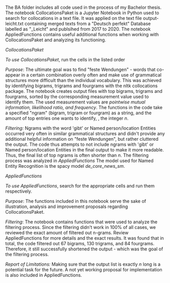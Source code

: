 </p> The BA folder includes all code used in the process of my Bachelor thesis. 
The notebook CollocationsPaket is a Jupyter Notebook in Python used to search for collocations in a text file. It was applied on the text file output-leicht.txt containing merged texts from a "Deutsch perfekt" Database labelled as "_Leicht" and publsihed from 2017 to 2020. The notebook AppliedFunctions contains useful additional functions when working with CollocationsPaket and analyzing its functioning. </p> 
</p> <i>CollocationsPaket</i></p>
<i> To use CollocationsPaket</i>, run the cells in the listed order 
</p> <i>Purpose</i>: The ultimate goal was to find "feste Wendungen" - words that co-appear in a certain combination overly often and 
make use of grammatical structures more difficult than the individual vocabulary.
This was achieved by identifying bigrams, trigrams and fourgrams with the nltk collocations package. 
The notebook creates output files with top bigrams, trigrams and fourgrams, sorted by the corresponding measurement value used to identify them. 
The used measurement values are <i>pointwise mutual information, likelihood ratio, and frequency</i>. 
The functions in the code take a specified "ngram" (bigram, trigram or fourgram) as a string, and the amount of top entries one wants to identify, , the integer <i>n</i>. </p>
</p> <i>Filtering:</i> Ngrams with the word 'gibt' or Named person/location Entities occurred very often in similar grammatical structures 
and didn't provide any additional helpful information on "feste Wendungen", but rather cluttered the output. 
The code thus attempts to not include ngrams with 'gibt' or Named person/location Entities in the final output to make it more readable.
Thus, the final list of top ngrams is often shorter than <i>n</i>. The filtering process was analyzed in <i>AppliedFunctions</i></i>
The model used for Named Entity Recognition is the spacy model <i>de_core_news_sm</i>. 
</p> <i>AppliedFunctions</i></p>
<i> To use AppliedFunctions</i>, search for the appropriate cells and run them respectively. 
</p> <i>Purpose</i>:
The functions included in this notebook serve the sake of illustration, analysis and improvement proposals regarding CollocationsPaket. 
</p> <i>Filtering</i>: 
The notebook contains functions that were used to analyze the filtering process. Since the filtering didn't work in 100% of all cases, we reviewed the exact amount of filtered out n-grams. Review AppliedFunctions for more details and the exact results. It was found that in total, the code filtered out 67 bigrams, 130 trigrams, and 84 fourgrams. Therefore, it still successfully shortened the output - which was the goal of the filtering process. </p>
</p> <i>Report of Limitations:</i> Making sure that the output list is exactly <i>n</i> long is a potential task for the future. A not yet working proposal for implementation is also included in AppliedFunctions. 
